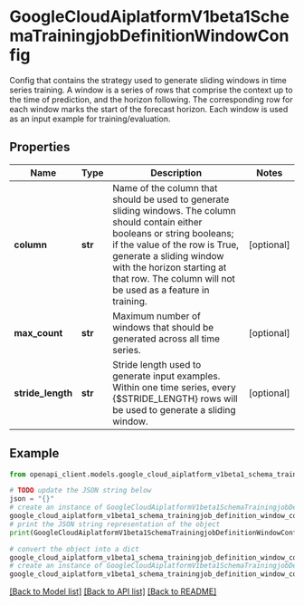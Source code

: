# GoogleCloudAiplatformV1beta1SchemaTrainingjobDefinitionWindowConfig

Config that contains the strategy used to generate sliding windows in time series training. A window is a series of rows that comprise the context up to the time of prediction, and the horizon following. The corresponding row for each window marks the start of the forecast horizon. Each window is used as an input example for training/evaluation.

## Properties

Name | Type | Description | Notes
------------ | ------------- | ------------- | -------------
**column** | **str** | Name of the column that should be used to generate sliding windows. The column should contain either booleans or string booleans; if the value of the row is True, generate a sliding window with the horizon starting at that row. The column will not be used as a feature in training. | [optional] 
**max_count** | **str** | Maximum number of windows that should be generated across all time series. | [optional] 
**stride_length** | **str** | Stride length used to generate input examples. Within one time series, every {$STRIDE_LENGTH} rows will be used to generate a sliding window. | [optional] 

## Example

```python
from openapi_client.models.google_cloud_aiplatform_v1beta1_schema_trainingjob_definition_window_config import GoogleCloudAiplatformV1beta1SchemaTrainingjobDefinitionWindowConfig

# TODO update the JSON string below
json = "{}"
# create an instance of GoogleCloudAiplatformV1beta1SchemaTrainingjobDefinitionWindowConfig from a JSON string
google_cloud_aiplatform_v1beta1_schema_trainingjob_definition_window_config_instance = GoogleCloudAiplatformV1beta1SchemaTrainingjobDefinitionWindowConfig.from_json(json)
# print the JSON string representation of the object
print(GoogleCloudAiplatformV1beta1SchemaTrainingjobDefinitionWindowConfig.to_json())

# convert the object into a dict
google_cloud_aiplatform_v1beta1_schema_trainingjob_definition_window_config_dict = google_cloud_aiplatform_v1beta1_schema_trainingjob_definition_window_config_instance.to_dict()
# create an instance of GoogleCloudAiplatformV1beta1SchemaTrainingjobDefinitionWindowConfig from a dict
google_cloud_aiplatform_v1beta1_schema_trainingjob_definition_window_config_from_dict = GoogleCloudAiplatformV1beta1SchemaTrainingjobDefinitionWindowConfig.from_dict(google_cloud_aiplatform_v1beta1_schema_trainingjob_definition_window_config_dict)
```
[[Back to Model list]](../README.md#documentation-for-models) [[Back to API list]](../README.md#documentation-for-api-endpoints) [[Back to README]](../README.md)



